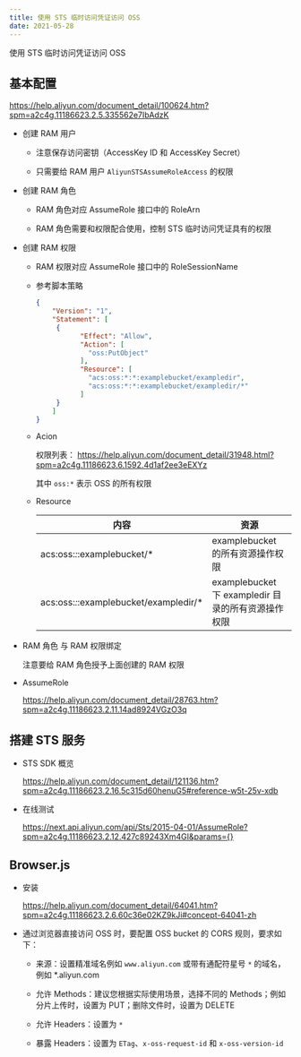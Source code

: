 ```yaml
---
title: 使用 STS 临时访问凭证访问 OSS
date: 2021-05-28
---
```


使用 STS 临时访问凭证访问 OSS

<!--more-->

## 基本配置

https://help.aliyun.com/document_detail/100624.htm?spm=a2c4g.11186623.2.5.335562e7IbAdzK 

- 创建 RAM 用户 
  
  - 注意保存访问密钥（AccessKey ID 和 AccessKey Secret）
  
  - 只需要给 RAM 用户 `AliyunSTSAssumeRoleAccess` 的权限

- 创建 RAM 角色

  - RAM 角色对应 AssumeRole 接口中的 RoleArn

  - RAM 角色需要和权限配合使用，控制 STS 临时访问凭证具有的权限

- 创建 RAM 权限

  - RAM 权限对应 AssumeRole 接口中的 RoleSessionName

  - 参考脚本策略

    ``` json
    {
        "Version": "1",
        "Statement": [
         {
               "Effect": "Allow",
               "Action": [
                 "oss:PutObject"
               ],
               "Resource": [
                 "acs:oss:*:*:examplebucket/exampledir",
                 "acs:oss:*:*:examplebucket/exampledir/*"
               ]
         }
        ]
    }
    ```

  - Acion

    权限列表： https://help.aliyun.com/document_detail/31948.html?spm=a2c4g.11186623.6.1592.4d1af2ee3eEXYz
    
    其中 `oss:*` 表示 OSS 的所有权限

  - Resource

    | 内容 | 资源 |
    | ------- | ------- |
    | acs:oss:*:*:examplebucket/* | examplebucket 的所有资源操作权限 |
    | acs:oss:*:*:examplebucket/exampledir/* | examplebucket 下 exampledir 目录的所有资源操作权限 |


- RAM 角色 与 RAM 权限绑定

  注意要给 RAM 角色授予上面创建的 RAM 权限

- AssumeRole

  https://help.aliyun.com/document_detail/28763.htm?spm=a2c4g.11186623.2.11.14ad8924VGzO3q

## 搭建 STS 服务

- STS SDK 概览

  https://help.aliyun.com/document_detail/121136.htm?spm=a2c4g.11186623.2.16.5c315d60henuG5#reference-w5t-25v-xdb

- 在线测试

  https://next.api.aliyun.com/api/Sts/2015-04-01/AssumeRole?spm=a2c4g.11186623.2.12.427c89243Xm4GI&params={}


## Browser.js 

- 安装

  https://help.aliyun.com/document_detail/64041.htm?spm=a2c4g.11186623.2.6.60c36e02KZ9kJi#concept-64041-zh

- 通过浏览器直接访问 OSS 时，要配置 OSS bucket 的 CORS 规则，要求如下：

  - 来源：设置精准域名例如 `www.aliyun.com` 或带有通配符星号 `*` 的域名，例如 *.aliyun.com

  - 允许 Methods：建议您根据实际使用场景，选择不同的 Methods；例如分片上传时，设置为 PUT；删除文件时，设置为 DELETE

  - 允许 Headers：设置为 `*`

  - 暴露 Headers：设置为 `ETag`、`x-oss-request-id` 和 `x-oss-version-id`
